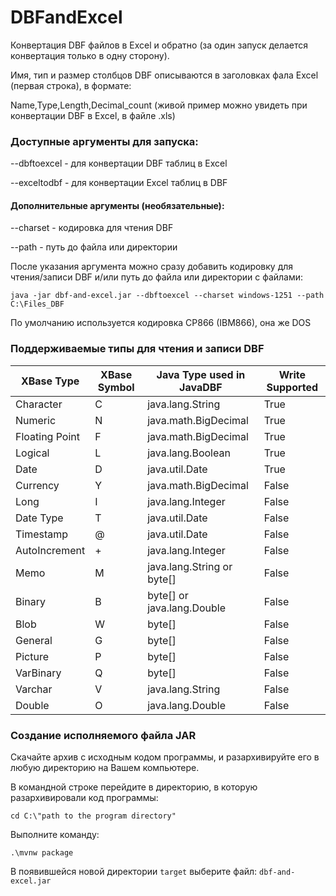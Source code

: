 # DBFandExcel
Конвертация DBF файлов в Excel и обратно (за один запуск делается конвертация только в одну сторону).

Имя, тип и размер столбцов DBF описываются в заголовках фала Excel (первая строка), в формате:

Name,Type,Length,Decimal_count (живой пример можно увидеть при конвертации DBF в Excel, в файле .xls)

### Доступные аргументы для запуска:

--dbftoexcel - для конвертации DBF таблиц в Excel

--exceltodbf - для конвертации Excel таблиц в DBF


#### Дополнительные аргументы (необязательные):

--charset - кодировка для чтения DBF

--path - путь до файла или директории

После указания аргумента можно сразу добавить кодировку для чтения/записи DBF и/или путь до файла или директории с файлами:

    java -jar dbf-and-excel.jar --dbftoexcel --charset windows-1251 --path  C:\Files_DBF

По умолчанию используется кодировка CP866 (IBM866), она же DOS

### Поддерживаемые типы для чтения и записи DBF

| XBase Type     | XBase Symbol | Java Type used in JavaDBF  | Write Supported |
|----------------|--------------|----------------------------|-----------------|
| Character      | C            | java.lang.String           | True            |
| Numeric        | N            | java.math.BigDecimal       | True            |
| Floating Point | F            | java.math.BigDecimal       | True            |
| Logical        | L            | java.lang.Boolean          | True            |
| Date           | D            | java.util.Date             | True            |
| Currency       | Y            | java.math.BigDecimal       | False           |
| Long           | I            | java.lang.Integer          | False           |
| Date Type      | T            | java.util.Date             | False           |
| Timestamp      | @            | java.util.Date             | False           |
| AutoIncrement  | +            | java.lang.Integer          | False           |
| Memo           | M            | java.lang.String or byte[] | False           |
| Binary         | B            | byte[] or java.lang.Double | False           |
| Blob           | W            | byte[]                     | False           |
| General        | G            | byte[]                     | False           |
| Picture        | P            | byte[]                     | False           |
| VarBinary      | Q            | byte[]                     | False           |
| Varchar        | V            | java.lang.String           | False           |
| Double         | O            | java.lang.Double           | False           |

### Создание исполняемого файла JAR
Скачайте архив с исходным кодом программы, и разархивируйте его в любую директорию на Вашем компьютере.

В командной строке перейдите в директорию, в которую разархивировали код программы:

`cd C:\"path to the program directory"`

Выполните команду:

`.\mvnw package`

В появившейся новой директории `target` выберите файл: `dbf-and-excel.jar`